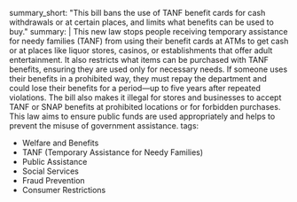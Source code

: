 summary_short: "This bill bans the use of TANF benefit cards for cash withdrawals or at certain places, and limits what benefits can be used to buy."
summary: |
  This new law stops people receiving temporary assistance for needy families (TANF) from using their benefit cards at ATMs to get cash or at places like liquor stores, casinos, or establishments that offer adult entertainment. It also restricts what items can be purchased with TANF benefits, ensuring they are used only for necessary needs. If someone uses their benefits in a prohibited way, they must repay the department and could lose their benefits for a period—up to five years after repeated violations. The bill also makes it illegal for stores and businesses to accept TANF or SNAP benefits at prohibited locations or for forbidden purchases. This law aims to ensure public funds are used appropriately and helps to prevent the misuse of government assistance.
tags:
  - Welfare and Benefits
  - TANF (Temporary Assistance for Needy Families)
  - Public Assistance
  - Social Services
  - Fraud Prevention
  - Consumer Restrictions

